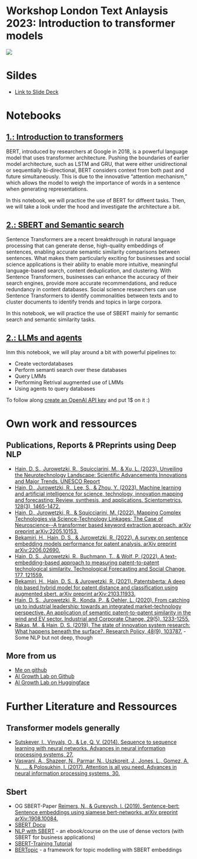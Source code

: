 # Workshop London Text Anlaysis 2023: Introduction to transformer models

![](https://jalammar.github.io/images/transformer-ber-ulmfit-elmo.png)

# Sildes

* [Link to Slide Deck](https://openai.com/product#made-for-developers](https://docs.google.com/presentation/d/1KUpX_vW1Y4xQL5NJ-GJeWTCtC9SghuCsMpSeNDOynJE/edit?usp=sharing)https://docs.google.com/presentation/d/1KUpX_vW1Y4xQL5NJ-GJeWTCtC9SghuCsMpSeNDOynJE/edit?usp=sharing)

# Notebooks

## [1.: Introduction to transformers](https://colab.research.google.com/github/daniel-hain/workshop_london_nlp_2023/blob/main/notebooks/transformers_intro.ipynb)

BERT, introduced by researchers at Google in 2018, is a powerful language model that uses transformer architecture. Pushing the boundaries of earlier model architecture, such as LSTM and GRU, that were either unidirectional or sequentially bi-directional, BERT considers context from both past and future simultaneously. This is due to the innovative “attention mechanism,” which allows the model to weigh the importance of words in a sentence when generating representations.

In this notebook, we will practice the use of BERT for diffeent tasks. Then, we will take a look under the hood and investigate the architecture a bit.

## [2.: SBERT and Semantic search](https://colab.research.google.com/github/daniel-hain/workshop_london_nlp_2023/blob/main/notebooks/workshop_sbert_similarity.ipynb)

Sentence Transformers are a recent breakthrough in natural language processing that can generate dense, high-quality embeddings of sentences, enabling accurate semantic similarity comparisons between sentences. What makes them particularly exciting for businesses and social science applications is their ability to enable more intuitive, meaningful language-based search, content deduplication, and clustering. With Sentence Transformers, businesses can enhance the accuracy of their search engines, provide more accurate recommendations, and reduce redundancy in content databases. Social science researchers can use Sentence Transformers to identify commonalities between texts and to cluster documents to identify trends and topics in large corpora.

In this notebook, we will practice the use of SBERT mainly for semantic search and semantic similarity tasks.

## [2.: LLMs and agents](https://colab.research.google.com/github/daniel-hain/workshop_london_nlp_2023/blob/main/LMM_vectordb_agents.ipynb)

Inm this notebook, we will play around a bit with powerful pipelines to:

- Create vectordatabases
- Perform semanti search over these databases
- Query LMMs
- Performing Retrival augmented use of LMMs
- Using agents to query databases
  

To follow along [create an OpenAI API key](https://openai.com/product#made-for-developers) and put 1$ on it :)

# Own work and ressources

## Publications, Reports & PReprints using Deep NLP

* [Hain, D. S., Jurowetzki, R., Squicciarini, M., & Xu, L. (2023). Unveiling the Neurotechnology Landscape: Scientific Advancements Innovations and Major Trends. UNESCO Report](https://unesdoc.unesco.org/ark:/48223/pf0000386137)
* [Hain, D., Jurowetzki, R., Lee, S., & Zhou, Y. (2023). Machine learning and artificial intelligence for science, technology, innovation mapping and forecasting: Review, synthesis, and applications. Scientometrics, 128(3), 1465-1472.](https://doi.org/10.1007/s11192-022-04628-8)
* [Hain, D., Jurowetzki, R., & Squicciarini, M. (2022). Mapping Complex Technologies via Science-Technology Linkages; The Case of Neuroscience--A transformer based keyword extraction approach. arXiv preprint arXiv:2205.10153.](https://arxiv.org/abs/2205.10153)
* [Bekamiri, H., Hain, D. S., & Jurowetzki, R. (2022). A survey on sentence embedding models performance for patent analysis. arXiv preprint arXiv:2206.02690.](https://arxiv.org/abs/2206.02690)
* [Hain, D. S., Jurowetzki, R., Buchmann, T., & Wolf, P. (2022). A text-embedding-based approach to measuring patent-to-patent technological similarity. Technological Forecasting and Social Change, 177, 121559.](https://doi.org/10.1016/j.techfore.2022.121559)
* [Bekamiri, H., Hain, D. S., & Jurowetzki, R. (2021). Patentsberta: A deep nlp based hybrid model for patent distance and classification using augmented sbert. arXiv preprint arXiv:2103.11933.](https://arxiv.org/abs/2103.11933)
* [Hain, D. S., Jurowetzki, R., Konda, P., & Oehler, L. (2020). From catching up to industrial leadership: towards an integrated market-technology perspective. An application of semantic patent-to-patent similarity in the wind and EV sector. Industrial and Corporate Change, 29(5), 1233-1255.](https://doi.org/10.1093/icc/dtaa021)
* [Rakas, M., & Hain, D. S. (2019). The state of innovation system research: What happens beneath the surface?. Research Policy, 48(9), 103787.](https://doi.org/10.1016/j.respol.2019.04.011) - Some NLP but not deep, though

## More from us

* [Me on github](https://github.com/daniel-hain)
* [AI Growth Lab on Github](https://github.com/AI-Growth-Lab)
* [AI Growth Lab on Huggingface](https://huggingface.co/AAUBS)

# Further Literature and Ressources

## Transformer models generally
* [Sutskever, I., Vinyals, O., & Le, Q. V. (2014). Sequence to sequence learning with neural networks. Advances in neural information processing systems, 27.](https://proceedings.neurips.cc/paper/5346-sequence-to-sequence-learning-with-neural-)
* [Vaswani, A., Shazeer, N., Parmar, N., Uszkoreit, J., Jones, L., Gomez, A. N., ... & Polosukhin, I. (2017). Attention is all you need. Advances in neural information processing systems, 30.](https://proceedings.neurips.cc/paper/7181-attention-is-all)
## Sbert 
* OG SBERT-Paper [Reimers, N., & Gurevych, I. (2019). Sentence-bert: Sentence embeddings using siamese bert-networks. arXiv preprint arXiv:1908.10084.](https://arxiv.org/abs/1908.10084)
* [SBERT Docu](https://www.sbert.net)
* [NLP with SBERT](https://www.pinecone.io/learn/nlp/) - an ebook/course on the use of dense vectors (with SBERT for business applications)
* [SBERT-Training Tutorial](https://huggingface.co/blog/how-to-train-sentence-transformers)
* [BERTopic](https://maartengr.github.io/BERTopic/index.html) - a framework for topic modelling with SBERT embeddings





